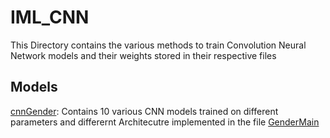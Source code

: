 # IML_CNN

This Directory contains the various methods to train Convolution Neural Network models and their weights stored in their respective files

## Models

[cnnGender](https://drive.google.com/drive/folders/1J5PFQ32YmKSGkTL5T3lqODPNbfRMSE9O): Contains 10 various CNN models trained on different parameters and differernt Architecutre implemented in the file [GenderMain]() 

